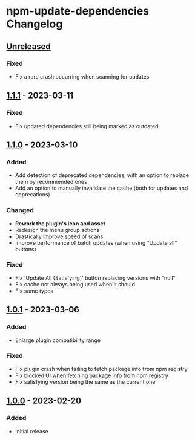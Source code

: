 <!-- Keep a Changelog guide -> https://keepachangelog.com -->

# npm-update-dependencies Changelog

## [Unreleased]

### Fixed
- Fix a rare crash occurring when scanning for updates

## [1.1.1] - 2023-03-11

### Fixed
- Fix updated dependencies still being marked as outdated

## [1.1.0] - 2023-03-10

### Added
- Add detection of deprecated dependencies, with an option to replace them by recommended ones
- Add an option to manually invalidate the cache (both for updates and deprecations)

### Changed
- **Rework the plugin's icon and asset**
- Redesign the menu group actions
- Drastically improve speed of scans
- Improve performance of batch updates (when using “Update all” buttons)

### Fixed
- Fix 'Update All (Satisfying)' button replacing versions with “null”
- Fix cache not always being used when it should
- Fix some typos

## [1.0.1] - 2023-03-06

### Added
- Enlarge plugin compatibility range

### Fixed
- Fix plugin crash when failing to fetch package info from npm registry
- Fix blocked UI when fetching package info from npm registry
- Fix satisfying version being the same as the current one

## [1.0.0] - 2023-02-20

### Added
- Initial release

[Unreleased]: https://github.com/WarningImHack3r/npm-update-dependencies/compare/v1.1.1...HEAD
[1.1.1]: https://github.com/WarningImHack3r/npm-update-dependencies/compare/v1.1.0...v1.1.1
[1.1.0]: https://github.com/WarningImHack3r/npm-update-dependencies/compare/v1.0.1...v1.1.0
[1.0.1]: https://github.com/WarningImHack3r/npm-update-dependencies/compare/v1.0.0...v1.0.1
[1.0.0]: https://github.com/WarningImHack3r/npm-update-dependencies/commits/v1.0.0
